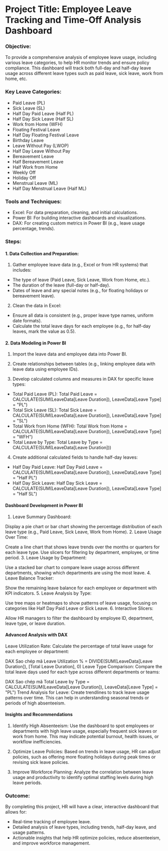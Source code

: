 # Project Title: Employee Leave Tracking and Time-Off Analysis Dashboard

### Objective:
To provide a comprehensive analysis of employee leave usage, including various leave categories, to help HR monitor trends and ensure policy compliance. This dashboard will track both full-day and half-day leave usage across different leave types such as paid leave, sick leave, work from home, etc.

### Key Leave Categories:

- Paid Leave (PL)
- Sick Leave (SL)
- Half Day Paid Leave (Half PL)
- Half Day Sick Leave (Half SL)
- Work from Home (WFH)
- Floating Festival Leave
- Half Day Floating Festival Leave
- Birthday Leave
- Leave Without Pay (LWOP)
- Half Day Leave Without Pay
- Bereavement Leave
- Half Bereavement Leave
- Half Work from Home
- Weekly Off
- Holiday Off
- Menstrual Leave (ML)
- Half Day Menstrual Leave (Half ML)


### Tools and Techniques:

- Excel: For data preparation, cleaning, and initial calculations.
- Power BI: For building interactive dashboards and visualizations.
- DAX: For creating custom metrics in Power BI (e.g., leave usage percentage, trends).
  

### Steps:

#### 1. Data Collection and Preparation:

1. Gather employee leave data (e.g., Excel or from HR systems) that includes:
- The type of leave (Paid Leave, Sick Leave, Work from Home, etc.).
- The duration of the leave (full-day or half-day).
- Dates of leave and any special notes (e.g., for floating holidays or bereavement leave).
2. Clean the data in Excel:
- Ensure all data is consistent (e.g., proper leave type names, uniform date formats).
- Calculate the total leave days for each employee (e.g., for half-day leaves, mark the value as 0.5).

#### 2. Data Modeling in Power BI
1. Import the leave data and employee data into Power BI.

2. Create relationships between tables (e.g., linking employee data with leave data using employee IDs).

3. Develop calculated columns and measures in DAX for specific leave types:

- Total Paid Leave (PL):
Total Paid Leave = CALCULATE(SUM(LeaveData[Leave Duration]), LeaveData[Leave Type] = "PL")
- Total Sick Leave (SL):
Total Sick Leave = CALCULATE(SUM(LeaveData[Leave Duration]), LeaveData[Leave Type] = "SL")
- Total Work from Home (WFH):
Total Work from Home = CALCULATE(SUM(LeaveData[Leave Duration]), LeaveData[Leave Type] = "WFH")
- Total Leave by Type:
Total Leave by Type = CALCULATE(SUM(LeaveData[Leave Duration]))

4. Create additional calculated fields to handle half-day leaves:
- Half Day Paid Leave:
Half Day Paid Leave = CALCULATE(SUM(LeaveData[Leave Duration]), LeaveData[Leave Type] = "Half PL")
- Half Day Sick Leave:
Half Day Sick Leave = CALCULATE(SUM(LeaveData[Leave Duration]), LeaveData[Leave Type] = "Half SL")
  
#### Dashboard Development in Power BI
1. Leave Summary Dashboard:

Display a pie chart or bar chart showing the percentage distribution of each leave type (e.g., Paid Leave, Sick Leave, Work from Home).
2. Leave Usage Over Time:

Create a line chart that shows leave trends over the months or quarters for each leave type.
Use slicers for filtering by department, employee, or time period.
3. Leave Usage by Department:

Use a stacked bar chart to compare leave usage across different departments, showing which departments are using the most leave.
4. Leave Balance Tracker:

Show the remaining leave balance for each employee or department with KPI indicators.
5. Leave Analysis by Type:

Use tree maps or heatmaps to show patterns of leave usage, focusing on categories like Half Day Paid Leave or Sick Leave.
6. Interactive Slicers:

Allow HR managers to filter the dashboard by employee ID, department, leave type, or leave duration.

#### Advanced Analysis with DAX
Leave Utilization Rate:
Calculate the percentage of total leave usage for each employee or department:

DAX
Sao chép mã
Leave Utilization % = DIVIDE(SUM(LeaveData[Leave Duration]), [Total Leave Duration], 0)
Leave Type Comparison:
Compare the total leave days used for each type across different departments or teams:

DAX
Sao chép mã
Total Leave by Type = CALCULATE(SUM(LeaveData[Leave Duration]), LeaveData[Leave Type] = "PL")
Trend Analysis for Leave:
Create trendlines to track leave usage patterns over time. This can help in understanding seasonal trends or periods of high absenteeism.

#### Insights and Recommendations
1. Identify High Absenteeism:
Use the dashboard to spot employees or departments with high leave usage, especially frequent sick leaves or work from home. This may indicate potential burnout, health issues, or workflow inefficiencies.

2. Optimize Leave Policies:
Based on trends in leave usage, HR can adjust policies, such as offering more floating holidays during peak times or revising sick leave policies.

3. Improve Workforce Planning:
Analyze the correlation between leave usage and productivity to identify optimal staffing levels during high leave periods.

### Outcome:

By completing this project, HR will have a clear, interactive dashboard that allows for:

- Real-time tracking of employee leave.
- Detailed analysis of leave types, including trends, half-day leave, and usage patterns.
- Actionable insights that help HR optimize policies, reduce absenteeism, and improve workforce management.
